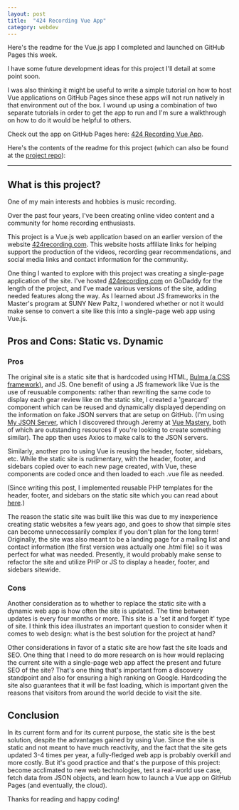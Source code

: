 ```yaml
---
layout: post
title:  "424 Recording Vue App"
category: webdev
---
```


Here's the readme for the Vue.js app I completed and launched on GitHub Pages this week. 

I have some future development ideas for this project I'll detail at some point soon.

I was also thinking it might be useful to write a simple tutorial on how to host Vue applications on GitHub Pages since these apps will not run natively in that environment out of the box. I wound up using a combination of two separate tutorials in order to get the app to run and I'm sure a walkthrough on how to do it would be helpful to others.

Check out the app on GitHub Pages here: [424 Recording Vue App](https://mikeparish.github.io/424-vue-app/).

Here's the contents of the readme for this project (which can also be found at the [project repo](https://github.com/MikeParish/424-vue-app)):

---

## What is this project?

One of my main interests and hobbies is music recording. 

Over the past four years, I've been creating online video content and a community for home recording enthusiasts. 

This project is a Vue.js web application based on an earlier version of the website [424recording.com](https://424recording.com). This website hosts affiliate links for helping support the production of the videos, recording gear recommendations, and social media links and contact information for the community.

One thing I wanted to explore with this project was creating a single-page application of the site. I've hosted [424recording.com](https://424recording.com) on GoDaddy for the length of the project, and I've made various versions of the site, adding needed features along the way. As I learned about JS frameworks in the Master's program at SUNY New Paltz, I wondered whether or not it would make sense to convert a site like this into a single-page web app using Vue.js.

## Pros and Cons: Static vs. Dynamic

### Pros

The original site is a static site that is hardcoded using HTML, [Bulma (a CSS framework)](https://bulma.io), and JS. One benefit of using a JS framework like Vue is the use of reusuable components: rather than rewriting the same code to display each gear review like on the static site, I created a 'gearcard' component which can be reused and dynamically displayed depending on the information on fake JSON servers that are setup on GitHub. (I'm using [My JSON Server](https://my-json-server.typicode.com/), which I discovered through Jeremy at [Vue Mastery](https://vuemastery.com), both of which are outstanding resources if you're looking to create something similar). The app then uses Axios to make calls to the JSON servers.

Similarly, another pro to using Vue is reusing the header, footer, sidebars, etc. While the static site is rudimentary, with the header, footer, and sidebars copied over to each new page created, with Vue, these components are coded once and then loaded to each .vue file as needed. 

(Since writing this post, I implemented reusable PHP templates for the header, footer, and sidebars on the static site which you can read about [here](https://mikeparish.github.io/mikecodes/webdev/2021/03/24/php-for-sharing-navbars-footers-and-other-repeated-elements-across-a-website.html).) 

The reason the static site was built like this was due to my inexperience creating static websites a few years ago, and goes to show that simple sites can become unneccessarily complex if you don't plan for the long term! Originally, the site was also meant to be a landing page for a mailing list and contact information (the first version was actually one .html file) so it was perfect for what was needed. Presently, it would probably make sense to refactor the site and utilize PHP or JS to display a header, footer, and sidebars sitewide.

### Cons

Another consideration as to whether to replace the static site with a dynamic web app is how often the site is updated. The time between updates is every four months or more. This site is a 'set it and forget it' type of site. I think this idea illustrates an important question to consider when it comes to web design: what is the best solution for the project at hand?

Other considerations in favor of a static site are how fast the site loads and SEO. One thing that I need to do more research on is how would replacing the current site with a single-page web app affect the present and future SEO of the site? That's one thing that's important from a discovery standpoint and also for ensuring a high ranking on Google. Hardcoding the site also guarantees that it will be fast loading, which is important given the reasons that visitors from around the world decide to visit the site.

## Conclusion

In its current form and for its current purpose, the static site is the best solution, despite the advantages gained by using Vue. Since the site is static and not meant to have much reactivity, and the fact that the site gets updated 3-4 times per year, a fully-fledged web app is probably overkill and more costly. But it's good practice and that's the purpose of this project: become acclimated to new web technologies, test a real-world use case, fetch data from JSON objects, and learn how to launch a Vue app on GitHub Pages (and eventually, the cloud).

Thanks for reading and happy coding!